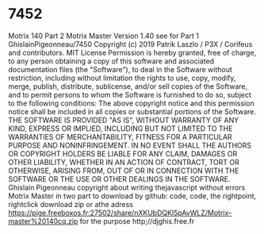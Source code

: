 # 7452
Motrix 140 Part 2
Motrix Master Version 1.40
see for Part 1 GhislainPigeonneau/7450
Copyright (c) 2019 Patrik Laszlo / P3X / Corifeus and contributors.
MIT License
Permission is hereby granted, free of charge, to any person obtaining a copy
of this software and associated documentation files (the "Software"), to deal
in the Software without restriction, including without limitation the rights
to use, copy, modify, merge, publish, distribute, sublicense, and/or sell
copies of the Software, and to permit persons to whom the Software is
furnished to do so, subject to the following conditions:
The above copyright notice and this permission notice shall be included in all
copies or substantial portions of the Software.
THE SOFTWARE IS PROVIDED "AS IS", WITHOUT WARRANTY OF ANY KIND, EXPRESS OR
IMPLIED, INCLUDING BUT NOT LIMITED TO THE WARRANTIES OF MERCHANTABILITY,
FITNESS FOR A PARTICULAR PURPOSE AND NONINFRINGEMENT. IN NO EVENT SHALL THE
AUTHORS OR COPYRIGHT HOLDERS BE LIABLE FOR ANY CLAIM, DAMAGES OR OTHER
LIABILITY, WHETHER IN AN ACTION OF CONTRACT, TORT OR OTHERWISE, ARISING FROM,
OUT OF OR IN CONNECTION WITH THE SOFTWARE OR THE USE OR OTHER DEALINGS IN THE
SOFTWARE.
Ghislain Pigeonneau copyright about writing thejavascript without errors Motrix Master in two part to download by github: code, code, the rightpoint, rightclick download zip or athe adress https://pige.freeboxos.fr:27502/share/nXKUbDQKl5pAvWLZ/Motrix-master%20140cq.zip
for the purpose
http;//djghis.free.fr
